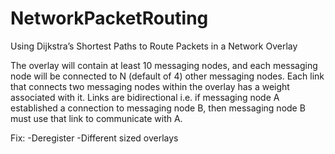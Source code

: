 NetworkPacketRouting
====================
Using Dijkstra’s Shortest Paths to Route Packets in a Network Overlay 
 
The overlay will contain at least 10 messaging nodes, and each messaging node will be connected to N 
(default of 4) other messaging nodes. Each link that connects two messaging nodes within the overlay 
has a weight associated with it. Links are bidirectional i.e. if messaging node A established a 
connection to messaging node B, then messaging node B must use that link to communicate with A. 

Fix:
-Deregister
-Different sized overlays
